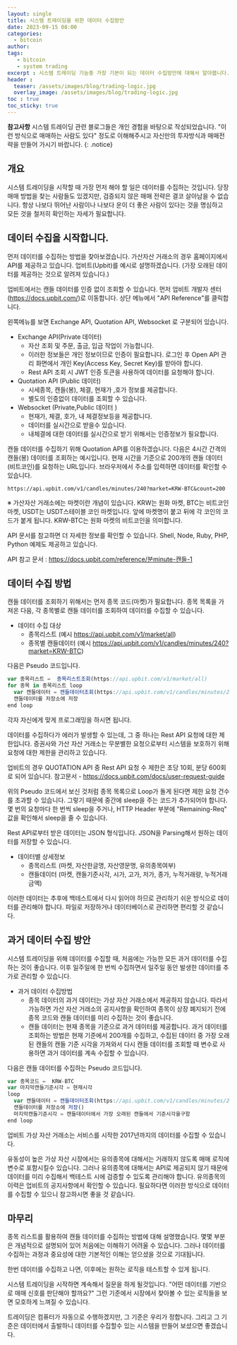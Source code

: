 ```yaml
---
layout: single
title: 시스템 트레이딩을 위한 데이터 수집방안
date: 2023-09-15 08:00
categories: 
  - bitcoin
author: 
tags: 
   - bitcoin
   - system trading
excerpt : 시스템 트레이딩 기능중 가장 기본이 되는 데이터 수집방안에 대해서 알아봅니다.
header :
  teaser: /assets/images/blog/trading-logic.jpg
  overlay_image: /assets/images/blog/trading-logic.jpg
toc : true  
toc_sticky: true 
---
```


**참고사항** 시스템 트레이딩 관련 블로그들은 개인 경험을 바탕으로 작성되었습니다. "이런 방식으로 매매하는 사람도 있다" 정도로 이해해주시고 자신만의 투자방식과 매매전략을 만들어 가시기 바랍니다.
{: .notice} 


## 개요

시스템 트레이딩을 시작할 때 가장 먼저 해야 할 일은 데이터를 수집하는 것입니다. 당장 매매 방법을 찾는 사람들도 있겠지만, 검증되지 않은 매매 전략은 결코 살아남을 수 없습니다. 항상 나보다 뛰어난 사람이나 나보다 운이 더 좋은 사람이 있다는 것을 명심하고 모든 것을 철저히 확인하는 자세가 필요합니다.

## 데이터 수집을 시작합니다.

먼저 데이터를 수집하는 방법을 찾아보겠습니다. 가산자산 거래소의 경우 홈페이지에서 API를 제공하고 있습니다. 업비트(Upbit)를 예시로 설명하겠습니다. (가장 오래된 데이터를 제공하는 것으로 알려져 있습니다.)

업비트에서는 캔들 데이터를 인증 없이 조회할 수 있습니다. 먼저 업비트 개발자 센터(<https://docs.upbit.com/>)로 이동합니다. 상단 메뉴에서 "API Reference"를 클릭합니다.

왼쪽메뉴를 보면 Exchange API, Quotation API, Websocket 로 구분되어 있습니다. 

- Exchange API(Private 데이터)
  - 자산 조회 및 주문, 출금, 입금 작업이 가능합니다.
  - 이러한 정보들은 개인 정보이므로 인증이 필요합니다. 로그인 후 Open API 관리 화면에서 개인 Key(Access Key, Secret Key)를 받아야 합니다.
  - Rest API 조회 시 JWT 인증 토큰을 사용하여 데이터를 요청해야 합니다.
- Quotation API (Public 데이터)
  - 시세종목, 캔들(봉), 체결, 현재가 ,호가 정보를 제공합니다.  
  - 별도의 인증없이 데이터를 조회할 수 있습니다.
- Websocket (Private,Public 데이터 )
  - 현재가, 체결, 호가, 내 체결정보등을 제공합니다. 
  - 데이터를 실시간으로 받을수 있습니다.  
  - 내체결에 대한 데이터를 실시간으로 받기 위해서는 인증정보가 필요합니다.

캔들 데이터를 수집하기 위해 Quotation API를 이용하겠습니다. 다음은 4시간 간격의 캔들(봉) 데이터를 조회하는 예시입니다. 현재 시간을 기준으로 200개의 캔들 데이터(비트코인)를 요청하는 URL입니다. 브라우저에서 주소를 입력하면 데이터를 확인할 수 있습니다.

```
https://api.upbit.com/v1/candles/minutes/240?market=KRW-BTC&count=200
```
※ 가산자산 거래소에는 마켓이란 개념이 있습니다. KRW는 원화 마켓, BTC는 비트코인 마켓, USDT는 USDT스테이블 코인 마켓입니다. 앞에 마켓명이 붙고 뒤에 각 코인의 코드가 붙게 됩니다. KRW-BTC는 원화 마켓의 비트코인을 의미합니다.

API 문서를 참고하면 더 자세한 정보를 확인할 수 있습니다. Shell, Node, Ruby, PHP, Python 예제도 제공하고 있습니다.

API 참고 문서 : <https://docs.upbit.com/reference/분minute-캔들-1>

## 데이터 수집 방법

캔들 데이터를 조회하기 위해서는 먼저 종목 코드(마켓)가 필요합니다. 종목 목록을 가져온 다음, 각 종목별로 캔들 데이터를 조회하여 데이터를 수집할 수 있습니다.

- 데이터 수집 대상 
  - 종목리스트 (예시 https://api.upbit.com/v1/market/all)
  - 종목별 캔들데이터 (예시 https://api.upbit.com/v1/candles/minutes/240?market=KRW-BTC)

다음은 Pseudo 코드입니다.
```javascript
var 종목리스트 =  종목리스트조회(https://api.upbit.com/v1/market/all)
for 종목 in 종목리스트 loop
  var 캔들데이터 = 캔들데이터조회(https://api.upbit.com/v1/candles/minutes/240?market=종목.종목코드&count=200)
  캔들데이터를 저장소에 저장   
end loop
```
각자 자신에게 맞게 프로그래밍을 하시면 됩니다.

데이터를 수집하다가 에러가 발생할 수 있는데, 그 중 하나는 Rest API 요청에 대한 제한입니다. 증권사와 가산 자산 거래소는 무분별한 요청으로부터 시스템을 보호하기 위해 요청에 대한 제한을 관리하고 있습니다.

업비트의 경우 QUOTATION API 중 Rest API 요청 수 제한은 초당 10회, 분당 600회로 되어 있습니다.
참고문서 - <https://docs.upbit.com/docs/user-request-guide>

위의 Pseudo 코드에서 보신 것처럼 종목 목록으로 Loop가 돌게 된다면 제한 요청 건수를 초과할 수 있습니다. 그렇기 때문에 중간에 sleep을 주는 코드가 추가되어야 합니다. 몇 번의 요청마다 한 번씩 sleep을 주거나, HTTP Header 부분에 "Remaining-Req" 값을 확인해서 sleep을 줄 수 있습니다.

Rest API로부터 받은 데이터는 JSON 형식입니다. JSON을 Parsing해서 원하는 데이터를 저장할 수 있습니다. 

- 데이터별 상세정보 
  - 종목리스트  (마켓, 자산한글명, 자산영문명, 유의종목여부)
  - 캔들데이터  (마켓, 캔들기준시각, 시가, 고가, 저가, 종가, 누적거래량, 누적거래금액)

이러한 데이터는 추후에 백테스트에서 다시 읽어야 하므로 관리하기 쉬운 방식으로 데이터를 관리해야 합니다. 파일로 저장하거나 데이터베이스로 관리하면 편리할 것 같습니다.

## 과거 데이터 수집 방안

시스템 트레이딩을 위해 데이터를 수집할 때, 처음에는 가능한 모든 과거 데이터를 수집하는 것이 좋습니다. 이후 일주일에 한 번씩 수집하면서 일주일 동안 발생한 데이터를 추가로 관리할 수 있습니다.

- 과거 데이터 수집방법
  - 종목 데이터의 과거 데이터는 가상 자산 거래소에서 제공하지 않습니다. 따라서 가능하면 가산 자산 거래소의 공지사항을 확인하여 종목이 상장 폐지되기 전에 종목 코드와 캔들 데이터를 미리 수집하는 것이 좋습니다.
  - 캔들 데이터는 현재 종목을 기준으로 과거 데이터를 제공합니다. 과거 데이터를 조회하는 방법은 현재 기준에서 200개를 수집하고, 수집된 데이터 중 가장 오래된 캔들의 캔들 기준 시각을 가져와서 다시 캔들 데이터를 조회할 때 변수로 사용하면 과거 데이터를 계속 수집할 수 있습니다.

다음은 캔들 데이터를 수집하는 Pseudo 코드입니다.
```javascript
var 종목코드 =  KRW-BTC
var 마지막캔들기준시각 = 현재시각
loop
  var 캔들데이터 = 캔들데이터조회(https://api.upbit.com/v1/candles/minutes/240?market=종목코드&count=200&to=마지막캔들기준시각)
  캔들데이터를 저장소에 저장()
  마지막캔들기준시각 = 캔들데이터에서 가장 오래된 캔들에서 기준시각을구함
end loop
```

업비트 가상 자산 거래소는 서비스를 시작한 2017년까지의 데이터를 수집할 수 있습니다.

유동성이 높은 가상 자산 시장에서는 유의종목에 대해서는 거래하지 않도록 매매 로직에 변수로 포함시킬수 있습니다. 그러나 유의종목에 대해서는 API로 제공되지 않기 때문에 데이터를 미리 수집해서 백테스트 시에 검증할 수 있도록 관리해야 합니다. 유의종목의 이력은 업비트의 공지사항에서 확인할 수 있습니다. 필요하다면 이러한 방식으로 데이터를 수집할 수 있으니 참고하시면 좋을 것 같습니다.

## 마무리

 종목 리스트를 활용하여 캔들 데이터를 수집하는 방법에 대해 설명했습니다. 몇몇 부분은 개념적으로 설명되어 있어 처음에는 이해하기 어려울 수 있습니다. 그러나 데이터를 수집하는 과정과 중요성에 대한 기본적인 이해는 얻으셨을 것으로 기대됩니다.

한번 데이터를 수집하고 나면, 이후에는 원하는 로직을 테스트할 수 있게 됩니다.

시스템 트레이딩을 시작하면 계속해서 질문을 하게 될것입니다. "어떤 데이터를 기반으로 매매 신호를 판단해야 할까요?" 그런 기준에서 시장에서 찾아볼 수 있는 로직들을 보면 모호하게 느껴질 수 있습니다.

트레이딩은 컴퓨터가 자동으로 수행하겠지만, 그 기준은 우리가 정합니다. 그리고 그 기준은 데이터에서 출발하니 데이터를 수집할수 있는 시스템을 만들어 보셨으면 좋겠습니다.
